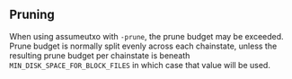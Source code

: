 Pruning
-------

When using assumeutxo with `-prune`, the prune budget may be exceeded. Prune budget is
normally split evenly across each chainstate, unless the resulting prune budget per
chainstate is beneath `MIN_DISK_SPACE_FOR_BLOCK_FILES` in which case that value will be
used.

